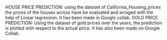 HOUSE PRICE PREDICTION:
using the dataset of California_Housing_prices the prices of the houses across have be evaluated and arraged with the help of Linear regression.
It has been made in Google collab.
GOLD PRICE PREDICTION:
Using the dataset of gold prices over the years, the prediction is plotted with respect to the actual price.
It has also been made on Google Collab.
